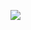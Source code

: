 [![](https://github.com/fiji/TrakEM2_Archipelago/actions/workflows/build-main.yml/badge.svg)](https://github.com/fiji/TrakEM2_Archipelago/actions/workflows/build-main.yml)

